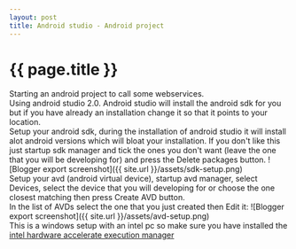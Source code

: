 ```yaml
---
layout: post
title: Android studio - Android project
---
```


{{ page.title }}
================

Starting an android project to call some webservices.<br>
Using android studio 2.0. Android studio will install the android sdk for you but if you have already an installation change it so that it points to your location.<br>
Setup your android sdk, during the installation of android studio it will install alot android versions which will bloat your installation. If you don't like this just startup sdk manager and tick the ones you don't want (leave the one that you will be developing for) and press the Delete packages button.
![Blogger export screenshot]({{ site.url }}/assets/sdk-setup.png)
<br>
Setup your avd (android virtual device), startup avd manager, select Devices, select the device that you will developing for or choose the one closest matching then press Create AVD button.<br>
In the list of AVDs select the one that you just created then Edit it:
![Blogger export screenshot]({{ site.url }}/assets/avd-setup.png)
<br>
This is a windows setup with an intel pc so make sure you have installed the [intel hardware accelerate execution manager](https://software.intel.com/en-us/android/articles/intel-hardware-accelerated-execution-manager/)
<br>

